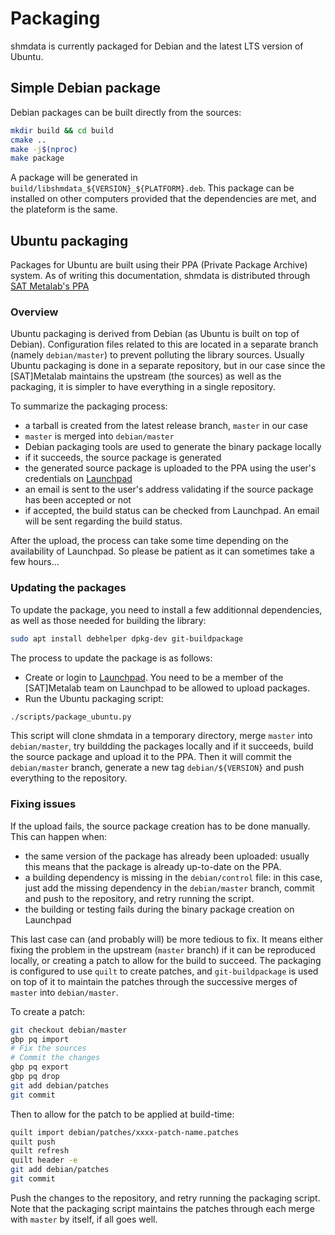 # Packaging

shmdata is currently packaged for Debian and the latest LTS version of Ubuntu.

## Simple Debian package

Debian packages can be built directly from the sources:

```bash
mkdir build && cd build
cmake ..
make -j$(nproc)
make package
```

A package will be generated in `build/libshmdata_${VERSION}_${PLATFORM}.deb`. This package can be installed on other computers provided that the dependencies are met, and the plateform is the same.

## Ubuntu packaging

Packages for Ubuntu are built using their PPA (Private Package Archive) system. As of writing this documentation, shmdata is distributed through [SAT Metalab's PPA](https://launchpad.net/~sat-metalab/+archive/ubuntu/metalab)

### Overview

Ubuntu packaging is derived from Debian (as Ubuntu is built on top of Debian). Configuration files related to this are located in a separate branch (namely `debian/master`) to prevent polluting the library sources. Usually Ubuntu packaging is done in a separate repository, but in our case since the [SAT]Metalab maintains the upstream (the sources) as well as the packaging, it is simpler to have everything in a single repository.

To summarize the packaging process:
* a tarball is created from the latest release branch, `master` in our case
* `master` is merged into `debian/master`
* Debian packaging tools are used to generate the binary package locally
* if it succeeds, the source package is generated
* the generated source package is uploaded to the PPA using the user's credentials on [Launchpad](https://launchpad.net)
* an email is sent to the user's address validating if the source package has been accepted or not
* if accepted, the build status can be checked from Launchpad. An email will be sent regarding the build status.

After the upload, the process can take some time depending on the availability of Launchpad. So please be patient as it can sometimes take a few hours...

### Updating the packages

To update the package, you need to install a few additionnal dependencies, as well as those needed for building the library:

```bash
sudo apt install debhelper dpkg-dev git-buildpackage
```

The process to update the package is as follows:

* Create or login to [Launchpad](https://login.launchpad.net). You need to be a member of the [SAT]Metalab team on Launchpad to be allowed to upload packages.
* Run the Ubuntu packaging script:

```bash
./scripts/package_ubuntu.py
```

  This script will clone shmdata in a temporary directory, merge `master` into `debian/master`, try buildding the packages locally and if it succeeds, build the source package and upload it to the PPA. Then it will commit the `debian/master` branch, generate a new tag `debian/${VERSION}` and push everything to the repository.

### Fixing issues

If the upload fails, the source package creation has to be done manually. This can happen when:
* the same version of the package has already been uploaded: usually this means that the package is already up-to-date on the PPA.
* a building dependency is missing in the `debian/control` file: in this case, just add the missing dependency in the `debian/master` branch, commit and push to the repository, and retry running the script.
* the building or testing fails during the binary package creation on Launchpad

This last case can (and probably will) be more tedious to fix. It means either fixing the problem in the upstream (`master` branch) if it can be reproduced locally, or creating a patch to allow for the build to succeed. The packaging is configured to use `quilt` to create patches, and `git-buildpackage` is used on top of it to maintain the patches through the successive merges of `master` into `debian/master`.

To create a patch:
```bash
git checkout debian/master
gbp pq import
# Fix the sources
# Commit the changes
gbp pq export
gbp pq drop
git add debian/patches
git commit
```

Then to allow for the patch to be applied at build-time:
```bash
quilt import debian/patches/xxxx-patch-name.patches
quilt push
quilt refresh
quilt header -e
git add debian/patches
git commit
```

Push the changes to the repository, and retry running the packaging script. Note that the packaging script maintains the patches through each merge with `master` by itself, if all goes well.
